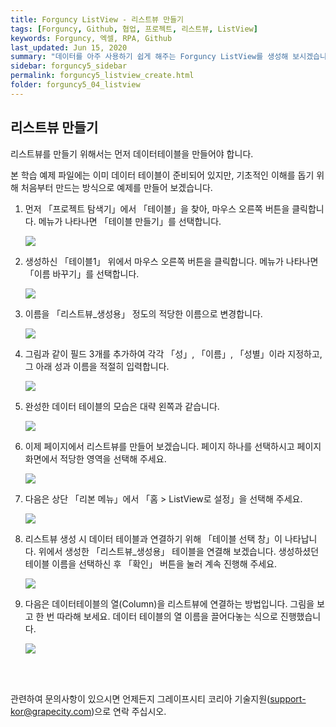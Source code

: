 ```yaml
---
title: Forguncy ListView - 리스트뷰 만들기
tags: [Forguncy, Github, 협업, 프로젝트, 리스트뷰, ListView]
keywords: Forguncy, 엑셀, RPA, Github
last_updated: Jun 15, 2020
summary: "데이터를 아주 사용하기 쉽게 해주는 Forguncy ListView를 생성해 보시겠습니다."
sidebar: forguncy5_sidebar
permalink: forguncy5_listview_create.html
folder: forguncy5_04_listview
---
```


<h2>리스트뷰 만들기</h2>

리스트뷰를 만들기 위해서는 먼저 데이터테이블을 만들어야 합니다.

본 학습 예제 파일에는 이미 데이터 테이블이 준비되어 있지만, 기초적인 이해를 돕기 위해 처음부터 만드는 방식으로 예제를 만들어 보겠습니다.

1. 먼저 「프로젝트 탐색기」에서 「테이블」을 찾아, 마우스 오른쪽 버튼을 클릭합니다. 메뉴가 나타나면 「테이블 만들기」를 선택합니다.

    ![]({{site.url}}/images/forguncy5/lv01-createListView001.png)

2. 생성하신 「테이블1」 위에서 마우스 오른쪽 버튼을 클릭합니다. 메뉴가 나타나면 「이름 바꾸기」를 선택합니다.

    ![]({{site.url}}/images/forguncy5/lv01-createListView002.png)

3. 이름을 「리스트뷰_생성용」 정도의 적당한 이름으로 변경합니다.

    ![]({{site.url}}/images/forguncy5/lv01-createListView003.png)

4. 그림과 같이 필드 3개를 추가하여 각각 「성」, 「이름」, 「성별」이라 지정하고, 그 아래 성과 이름을 적절히 입력합니다. 

    ![]({{site.url}}/images/forguncy5/lv01-createListView004.gif)

5. 완성한 데이터 테이블의 모습은 대략 왼쪽과 같습니다.

    ![]({{site.url}}/images/forguncy5/lv01-createListView005.png)

6. 이제 페이지에서 리스트뷰를 만들어 보겠습니다. 페이지 하나를 선택하시고 페이지 화면에서 적당한 영역을 선택해 주세요.

    ![]({{site.url}}/images/forguncy5/lv01-createListView011.png)

7. 다음은 상단 「리본 메뉴」에서 「홈 > ListView로 설정」을 선택해 주세요.

    ![]({{site.url}}/images/forguncy5/lv01-createListView012.png)

8. 리스트뷰 생성 시 데이터 테이블과 연결하기 위해 「테이블 선택 창」이 나타납니다. 위에서 생성한 「리스트뷰_생성용」 테이블을 연결해 보겠습니다. 생성하셨던 테이블 이름을 선택하신 후 「확인」 버튼을 눌러 계속 진행해 주세요.

    ![]({{site.url}}/images/forguncy5/lv01-createListView013.png)

9. 다음은 데이터테이블의 열(Column)을 리스트뷰에 연결하는 방법입니다. 그림을 보고 한 번 따라해 보세요. 데이터 테이블의 열 이름을 끌어다놓는 식으로 진행했습니다.

    ![]({{site.url}}/images/forguncy5/lv01-createListView014.gif)

<br /><br />

관련하여 문의사항이 있으시면 언제든지 그레이프시티 코리아 기술지원(support-kor@grapecity.com)으로 연락 주십시오.

<br /><br />
